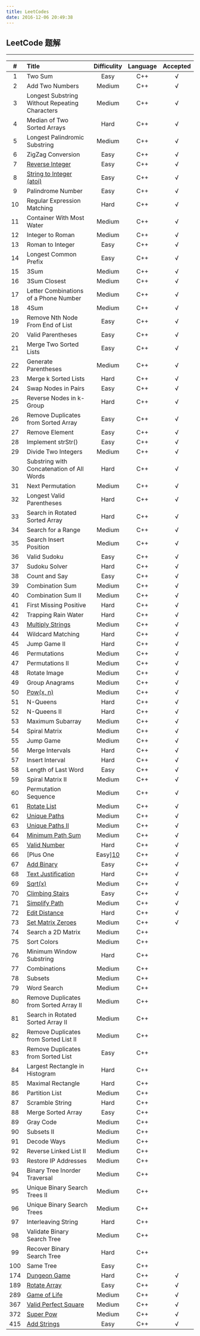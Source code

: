 ```yaml
---
title: LeetCodes
date: 2016-12-06 20:49:38
---
```



## LeetCode 题解
------


|#|Title|Difficulity|Language|Accepted|
|:-:|:----------|:-:|:-:|:-:|
|1|Two Sum |Easy|C++|√|
|2|Add Two Numbers|Medium|C++|√|
|3|Longest Substring Without Repeating Characters|Medium|C++|√|
|4|Median of Two Sorted Arrays|Hard|C++|√|
|5|Longest Palindromic Substring|Medium|C++|√|
|6|ZigZag Conversion|Easy|C++|√|
|7|[Reverse Integer][1]|Easy|C++|√|
|8|[String to Integer (atoi)][2]|Easy|C++|√|
|9|Palindrome Number|Easy|C++|√|
|10|Regular Expression Matching |Hard|C++|√|
|11|Container With Most Water|Medium|C++|√|
|12|Integer to Roman|Medium|C++|√|
|13|Roman to Integer|Easy|C++|√|
|14|Longest Common Prefix|Easy|C++|√|
|15|3Sum|Medium|C++|√|
|16|3Sum Closest|Medium|C++|√|
|17|Letter Combinations of a Phone Number|Medium|C++|√|
|18|4Sum  |Medium|C++|√|
|19|Remove Nth Node From End of List|Easy|C++|√|
|20|Valid Parentheses|Easy|C++|√|
|21|Merge Two Sorted Lists|Easy|C++|√|
|22|Generate Parentheses|Medium|C++|√|
|23|Merge k Sorted Lists|Hard|C++|√|
|24|Swap Nodes in Pairs|Easy|C++|√|
|25|Reverse Nodes in k-Group|Hard|C++|√|
|26|Remove Duplicates from Sorted Array|Easy|C++|√|
|27|Remove Element|Easy|C++|√|
|28|Implement strStr()  |Easy|C++|√|
|29|Divide Two Integers  |Medium|C++|√|
|30|Substring with Concatenation of All Words  |Hard|C++|√|
|31|Next Permutation  |Medium|C++|√|
|32|Longest Valid Parentheses  |Hard|C++|√|
|33|Search in Rotated Sorted Array  |Hard|C++|√|
|34|Search for a Range  |Medium|C++|√|
|35|Search Insert Position  |Medium|C++|√|
|36|Valid Sudoku  |Easy|C++|√|
|37|Sudoku Solver  |Hard|C++|√|
|38|Count and Say  |Easy|C++|√|
|39|Combination Sum  |Medium|C++|√|
|40|Combination Sum II  |Medium|C++|√|
|41|First Missing Positive  |Hard|C++|√|
|42|Trapping Rain Water  |Hard|C++|√|
|43|[Multiply Strings][3]|Medium|C++|√|
|44|Wildcard Matching  |Hard|C++|√|
|45|Jump Game II  |Hard|C++|√|
|46|Permutations  |Medium|C++|√|
|47|Permutations II  |Medium|C++|√|
|48|Rotate Image  |Medium|C++|√|
|49|Group Anagrams  |Medium|C++|√|
|50|[Pow(x, n)][4] |Medium|C++|√|
|51|N-Queens|Hard|C++|√|
|52|N-Queens II|Hard|C++|√|
|53|Maximum Subarray|Medium|C++|√|
|54|Spiral Matrix |Medium|C++|√|
|55|Jump Game |Medium|C++|√|
|56|Merge Intervals |Hard|C++|√|
|57|Insert Interval |Hard|C++|√|
|58|Length of Last Word|Easy|C++|√|
|59|Spiral Matrix II|Medium|C++|√|
|60|Permutation Sequence|Medium|C++|√|
|61|[Rotate List][5]|Medium|C++|√|
|62|[Unique Paths][6]|Medium|C++|√|
|63|[Unique Paths II][7]|Medium|C++|√|
|64|[Minimum Path Sum][8]|Medium|C++|√|
|65|[Valid Number][9]|Hard|C++|√|
|66|[Plus One|Easy][10]|C++|√|
|67|[Add Binary][11]|Easy|C++|√|
|68|[Text Justification][12]|Hard|C++|√|
|69|[Sqrt(x)][13]|Medium|C++|√|
|70|[Climbing Stairs][14]|Easy|C++|√|
|71|[Simplify Path][15]|Medium|C++|√|
|72|[Edit Distance][16]|Hard|C++|√|
|73|[Set Matrix Zeroes][17]|Medium|C++|√|
|74|Search a 2D Matrix|Medium|C++||
|75|Sort Colors|Medium|C++||
|76|Minimum Window Substring|Hard|C++||
|77|Combinations|Medium|C++||
|78|Subsets|Medium|C++||
|79|Word Search|Medium|C++||
|80|Remove Duplicates from Sorted Array II |Medium|C++||
|81|Search in Rotated Sorted Array II|Medium|C++||
|82|Remove Duplicates from Sorted List II|Medium|C++||
|83|Remove Duplicates from Sorted List |Easy|C++||
|84|Largest Rectangle in Histogram|Hard|C++||
|85|Maximal Rectangle|Hard|C++||
|86|Partition List|Medium|C++||
|87|Scramble String|Hard|C++||
|88|Merge Sorted Array|Easy|C++||
|89|Gray Code|Medium|C++||
|90|Subsets II|Medium|C++||
|91|Decode Ways|Medium|C++||
|92|Reverse Linked List II|Medium|C++||
|93|Restore IP Addresses|Medium|C++||
|94|Binary Tree Inorder Traversal|Medium|C++||
|95|Unique Binary Search Trees II|Medium|C++||
|96|Unique Binary Search Trees|Medium|C++||
|97|Interleaving String|Hard|C++||
|98|Validate Binary Search Tree|Medium|C++||
|99|Recover Binary Search Tree|Hard|C++||
|100|Same Tree|Easy|C++||
|174|[Dungeon Game][18]|Hard|C++|√|
|189|[Rotate Array][19]|Easy|C++|√|
|289|[Game of Life][20]|Medium|C++|√|
|367|[Valid Perfect Square][21]|Medium|C++|√|
|372|[Super Pow][22]|Medium|C++|√|
|415|[Add Strings][23]|Easy|C++|√|


  [1]: http://haoyuanliu.github.io/2016/12/13/LeetCode-String-and-Integer/
  [2]: http://haoyuanliu.github.io/2016/12/13/LeetCode-String-and-Integer/
  [3]: http://haoyuanliu.github.io/2016/12/14/LeetCode-String-Calculation/
  [4]: http://haoyuanliu.github.io/2016/12/14/LeetCode-Sqrt-and-Square/
  [5]: http://haoyuanliu.github.io/2016/12/08/LeetCode-Rotate/
  [6]: http://haoyuanliu.github.io/2016/12/13/LeetCode-Path-Problems/
  [7]: http://haoyuanliu.github.io/2016/12/13/LeetCode-Path-Problems/
  [8]: http://haoyuanliu.github.io/2016/12/13/LeetCode-Path-Problems/
  [9]: http://haoyuanliu.github.io/2016/12/13/LeetCode-String-and-Integer/
  [10]: http://haoyuanliu.github.io/2016/12/14/LeetCode-String-Calculation/
  [11]: http://haoyuanliu.github.io/2016/12/14/LeetCode-String-Calculation/
  [12]: http://haoyuanliu.github.io/2016/12/14/68-Text-Justification/
  [13]: http://haoyuanliu.github.io/2016/12/14/LeetCode-Sqrt-and-Square/
  [14]: http://haoyuanliu.github.io/2016/12/14/70-Climbing-Stairs/
  [15]: http://haoyuanliu.github.io/2016/12/15/71-Simplify-Path/
  [16]: http://haoyuanliu.github.io/2016/12/15/72-Edit-Distance/
  [17]: http://haoyuanliu.github.io/2016/12/16/LeetCode-Matrix-Setting/
  [18]: http://haoyuanliu.github.io/2016/12/13/LeetCode-Path-Problems/
  [19]: http://haoyuanliu.github.io/2016/12/08/LeetCode-Rotate/
  [20]: http://haoyuanliu.github.io/2016/12/16/LeetCode-Matrix-Setting/
  [21]: http://haoyuanliu.github.io/2016/12/14/LeetCode-Sqrt-and-Square/
  [22]: http://haoyuanliu.github.io/2016/12/14/LeetCode-Sqrt-and-Square/
  [23]: http://haoyuanliu.github.io/2016/12/14/LeetCode-String-Calculation/